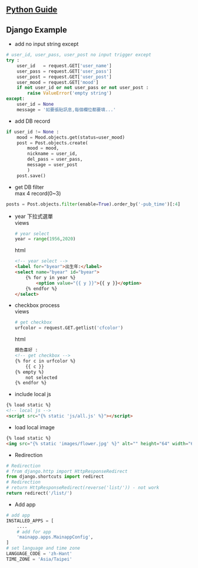 ## [Python Guide](./python_guide.md)

## Django Example

* add no input string except  
```python
# user_id, user_pass, user_post no input trigger except
try :
	user_id   = request.GET['user_name']
	user_pass = request.GET['user_pass']
	user_post = request.GET['user_post']
	user_mood = request.GET['mood']
	if not user_id or not user_pass or not user_post :
		raise ValueError('empty string')
except:
	user_id = None 
	message = '如要張貼訊息,每個欄位都要填...'
```

* add DB record  
```python
if user_id != None :
	mood = Mood.objects.get(status=user_mood)
	post = Post.objects.create( 
		mood = mood,
		nickname = user_id,
		del_pass = user_pass,
		message = user_post
		)
	post.save()
```

* get DB filter  
max 4 record(0~3)  
```python
posts = Post.objects.filter(enable=True).order_by('-pub_time')[:4]
```

* year 下拉式選單  
	views  
	```python
	# year select
	year = range(1956,2020)
	```

	html  
	```html
	<!-- year select -->
	<label for="byear">出生年:</label>
	<select name="byear" id="byear">
		{% for y in year %}
			<option value="{{ y }}">{{ y }}</option>
		{% endfor %}
	</select>
	```

* checkbox process  
	views  
	```python
	# get checkbox 
	urfcolor = request.GET.getlist('cfcolor')
	```

	html  
	```html
	顏色喜好 : 
	<!-- get checkbox --> 
	{% for c in urfcolor %}
		{{ c }}
	{% empty %}
		not selected
	{% endfor %}
	```

* include local js  
```html
{% load static %}
<!-- local js -->
<script src="{% static 'js/all.js' %}"></script>
```

* load local image  
```html
{% load static %}
<img src="{% static 'images/flower.jpg' %}" alt="" height="64" width="64">
```

* Redirection  
```python
# Redirection 
# from django.http import HttpResponseRedirect
from django.shortcuts import redirect
# Redirection 
# return HttpResponseRedirect(reverse('list/')) - not work
return redirect('/list/')
```

* Add app  
```python
# add app 
INSTALLED_APPS = [
	....
	# add for app
	'mainapp.apps.MainappConfig',
]
# set language and time zone
LANGUAGE_CODE = 'zh-Hant'
TIME_ZONE = 'Asia/Taipei'
```
